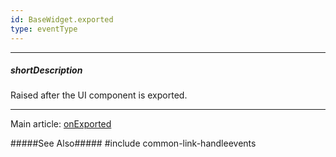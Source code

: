 ```yaml
---
id: BaseWidget.exported
type: eventType
---
```

---
##### shortDescription
Raised after the UI component is exported.

---
Main article: [onExported](/api-reference/20%20Data%20Visualization%20Widgets/BaseWidget/1%20Configuration/onExported.md '{basewidgetpath}/Configuration/#onExported')

#####See Also#####
#include common-link-handleevents
